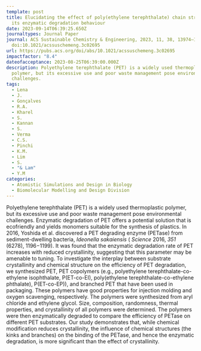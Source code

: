 ```yaml
---
template: post
title: Elucidating the effect of poly(ethylene terephthalate) chain structure on
  its enzymatic degradation behaviour
date: 2023-09-14T06:39:25.650Z
journaltypes: Journal Paper
journal: ACS Sustainable Chemistry & Engineering, 2023, 11, 38, 13974–13987,
  doi:10.1021/acssuschemeng.3c02695
url: https://pubs.acs.org/doi/abs/10.1021/acssuschemeng.3c02695
impactfactor: "8.4"
dateofacceptance: 2023-08-25T06:39:00.000Z
description: Polyethylene terephthalate (PET) is a widely used thermoplastic
  polymer, but its excessive use and poor waste management pose environmental
  challenges.
tags:
  - Lena
  - J.
  - Gonçalves
  - R.A.
  - Kharel
  - S.
  - Kannan
  - S.
  - Verma
  - C.S.
  - Pinchi
  - K.M.
  - Lim
  - S.
  - "& Lam"
  - Y.M
categories:
  - Atomistic Simulations and Design in Biology
  - Biomolecular Modelling and Design Division
---
```

<!--StartFragment-->

Polyethylene terephthalate (PET) is a widely used thermoplastic polymer, but its excessive use and poor waste management pose environmental challenges. Enzymatic degradation of PET offers a potential solution that is ecofriendly and yields monomers suitable for the synthesis of plastics. In 2016, Yoshida et al. discovered a PET degrading enzyme (PETase) from sediment-dwelling bacteria, *Ideonella sakaiensis* ( *Science* 2016, *351* (6278), 1196−1199). It was found that the enzymatic degradation rate of PET increases with reduced crystallinity, suggesting that this parameter may be amenable to tuning. To investigate the interplay between substrate crystallinity and chemical structure on the efficiency of PET degradation, we synthesized PET, PET copolymers (e.g., polyethylene terephthalate-co-ethylene isophthalate, P(ET-co-EI), poly(ethylene terephthalate-co-ethylene phthalate), P(ET-co-EP)), and branched PET that have been used in packaging. These polymers have good properties for injection molding and oxygen scavenging, respectively. The polymers were synthesized from aryl chloride and ethylene glycol. Size, composition, randomness, thermal properties, and crystallinity of all polymers were determined. The polymers were then enzymatically degraded to compare the efficiency of PETase on different PET substrates. Our study demonstrates that, while chemical modification reduces crystallinity, the influence of chemical structures (the kinks and branches) on the binding of the PETase, and hence the enzymatic degradation, is more significant than the effect of crystallinity.

<!--EndFragment-->
